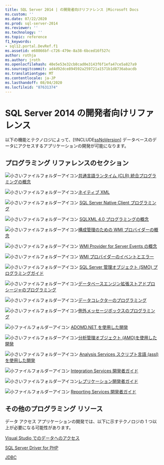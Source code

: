 ```yaml
---
title: SQL Server 2014 | の開発者向けリファレンス |Microsoft Docs
ms.custom: ''
ms.date: 07/22/2020
ms.prod: sql-server-2014
ms.reviewer: ''
ms.technology: ''
ms.topic: reference
f1_keywords:
- sql12.portal.DevRef.f1
ms.assetid: e60866bf-c726-479e-8a38-6bced16f527c
author: rothja
ms.author: jroth
ms.openlocfilehash: 48e5e53e32cb8cad0e3143f6f1efa47ce5a827a9
ms.sourcegitcommit: ad4d92dce894592a259721a1571b1d8736abacdb
ms.translationtype: MT
ms.contentlocale: ja-JP
ms.lasthandoff: 08/04/2020
ms.locfileid: "87631374"
---
```

# <a name="developer-reference-for-sql-server-2014"></a>SQL Server 2014 の開発者向けリファレンス

  以下の機能とテクノロジによって、[!INCLUDE[ssNoVersion](../includes/ssnoversion-md.md)] データベースのデータにアクセスするアプリケーションの開発が可能になります。  
  
## <a name="programming-reference-sections"></a>プログラミング リファレンスのセクション  

 ![小さいファイルフォルダーアイコン](../integration-services/media/filefolder-small.gif "小さいファイル フォルダー アイコン")[共通言語ランタイム &#40;CLR&#41; 統合プログラミングの概念](../relational-databases/clr-integration/common-language-runtime-clr-integration-programming-concepts.md)  
  
 ![小さいファイルフォルダーアイコン](../integration-services/media/filefolder-small.gif "小さいファイル フォルダー アイコン")[ネイティブ XML](https://technet.microsoft.com/library/ms191274.aspx)  
  
 ![小さいファイルフォルダーアイコン](../integration-services/media/filefolder-small.gif "小さいファイル フォルダー アイコン") [SQL Server Native Client プログラミング](../relational-databases/native-client/sql-server-native-client-programming.md)  
  
 ![小さいファイルフォルダーアイコン](../integration-services/media/filefolder-small.gif "小さいファイル フォルダー アイコン") [SQLXML 4.0 プログラミングの概念](../relational-databases/sqlxml/sqlxml-4-0-programming-concepts.md)  
  
 ![小さいファイルフォルダーアイコン](../integration-services/media/filefolder-small.gif "小さいファイル フォルダー アイコン")[構成管理のための WMI プロバイダーの概念](../relational-databases/wmi-provider-configuration/wmi-provider-for-configuration-management.md)  
  
 ![小さいファイルフォルダーアイコン](../integration-services/media/filefolder-small.gif "小さいファイル フォルダー アイコン") [WMI Provider for Server Events の概念](../relational-databases/wmi-provider-server-events/wmi-provider-for-server-events-concepts.md)  
  
 ![小さいファイルフォルダーアイコン](../integration-services/media/filefolder-small.gif "小さいファイル フォルダー アイコン") [WMI プロバイダーのイベントとエラー](../relational-databases/native-client-ole-db-errors/errors.md)  
  
 ![小さいファイルフォルダーアイコン](../integration-services/media/filefolder-small.gif "小さいファイル フォルダー アイコン") [SQL Server 管理オブジェクト &#40;SMO&#41; プログラミングガイド](../relational-databases/server-management-objects-smo/sql-server-management-objects-smo-programming-guide.md)  
  
 ![小さいファイルフォルダーアイコン](../integration-services/media/filefolder-small.gif "小さいファイル フォルダー アイコン")[データベースエンジン拡張ストアドプロシージャのプログラミング](../relational-databases/database-engine-extended-stored-procedure-programming.md)  
  
 ![小さいファイルフォルダーアイコン](../integration-services/media/filefolder-small.gif "小さいファイル フォルダー アイコン")[データコレクターのプログラミング](../database-engine/dev-guide/data-collector-programming.md)  
  
 ![小さいファイルフォルダーアイコン](../integration-services/media/filefolder-small.gif "小さいファイル フォルダー アイコン")[例外メッセージボックスのプログラミング](../database-engine/dev-guide/exception-message-box-programming.md)  
  
 ![小ファイルフォルダーアイコン](../integration-services/media/filefolder-small.gif "小さいファイル フォルダー アイコン") [ADOMD.NET を使用した開発](https://docs.microsoft.com/bi-reference/adomd/developing-with-adomd-net)  
  
 ![小さいファイルフォルダーアイコン](../integration-services/media/filefolder-small.gif "小さいファイル フォルダー アイコン")[分析管理オブジェクト &#40;AMO&#41;を使用した開発](https://docs.microsoft.com/bi-reference/amo/developing-with-analysis-management-objects-amo)  
  
 ![小さいファイルフォルダーアイコン](../integration-services/media/filefolder-small.gif "小さいファイル フォルダー アイコン") [Analysis Services スクリプト言語 &#40;assl&#41;を使用した開発](https://docs.microsoft.com/analysis-services/multidimensional-models/scripting-language-assl/developing-with-analysis-services-scripting-language-assl)  
  
 ![小ファイルフォルダーアイコン](../integration-services/media/filefolder-small.gif "小さいファイル フォルダー アイコン") [Integration Services 開発者ガイド](../integration-services/integration-services-developer-documentation.md)  
  
 ![小さいファイルフォルダーアイコン](../integration-services/media/filefolder-small.gif "小さいファイル フォルダー アイコン")[レプリケーション開発者ガイド](../relational-databases/replication/concepts/replication-developer-documentation.md)  
  
 ![小ファイルフォルダーアイコン](../integration-services/media/filefolder-small.gif "小さいファイル フォルダー アイコン") [Reporting Services 開発者ガイド](../reporting-services/reporting-services-features-and-tasks-ssrs.md)  
  
## <a name="other-programming-resources"></a>その他のプログラミング リソース  

 データ アクセス アプリケーションの開発では、以下に示すテクノロジの 1 つ以上が必要になる可能性があります。  
  
 [Visual Studio でのデータへのアクセス](https://go.microsoft.com/fwlink/?LinkId=129902)  
  
 [SQL Server Driver for PHP](https://go.microsoft.com/fwlink/?LinkID=119889)  
  
 [JDBC](https://go.microsoft.com/fwlink/?LinkId=129903)  
  
  
